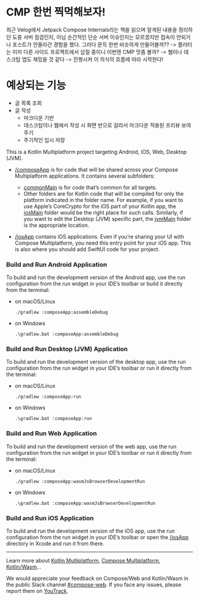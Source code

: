 # CMP 한번 찍먹해보자!

최근 Velog에서 Jetpack Compose Internals라는 책을 읽으며 알게된 내용을 정리하던 도중 서버 점검인지, 아님 순간적인 단순 서버 이슈인지는 모르겠지만
접속이 안되거나 포스트가 안올라간 경험을 했다. 
그러다 문득 한번 비슷하게 만들어볼까?? -> 플러터는 이미 다른 사이드 프로젝트에서 삽질 중이니 이번엔 CMP 맛좀 볼까? -> 웹이나 데스크탑 앱도 재밌을 것 같다 -> 진행시켜
이 의식의 흐름에 따라 시작한다!

# 예상되는 기능
* 글 목록 조회
* 글 작성
  * 마크다운 기반 
  * 데스크탑이나 웹에서 작성 시 화면 반으로 갈라서 마크다운 적용된 프리뷰 보여주기
  * 주기적인 임시 저장
 
    





This is a Kotlin Multiplatform project targeting Android, iOS, Web, Desktop (JVM).

* [/composeApp](./composeApp/src) is for code that will be shared across your Compose Multiplatform applications.
  It contains several subfolders:
  - [commonMain](./composeApp/src/commonMain/kotlin) is for code that’s common for all targets.
  - Other folders are for Kotlin code that will be compiled for only the platform indicated in the folder name.
    For example, if you want to use Apple’s CoreCrypto for the iOS part of your Kotlin app,
    the [iosMain](./composeApp/src/iosMain/kotlin) folder would be the right place for such calls.
    Similarly, if you want to edit the Desktop (JVM) specific part, the [jvmMain](./composeApp/src/jvmMain/kotlin)
    folder is the appropriate location.

* [/iosApp](./iosApp/iosApp) contains iOS applications. Even if you’re sharing your UI with Compose Multiplatform,
  you need this entry point for your iOS app. This is also where you should add SwiftUI code for your project.

### Build and Run Android Application

To build and run the development version of the Android app, use the run configuration from the run widget
in your IDE’s toolbar or build it directly from the terminal:
- on macOS/Linux
  ```shell
  ./gradlew :composeApp:assembleDebug
  ```
- on Windows
  ```shell
  .\gradlew.bat :composeApp:assembleDebug
  ```

### Build and Run Desktop (JVM) Application

To build and run the development version of the desktop app, use the run configuration from the run widget
in your IDE’s toolbar or run it directly from the terminal:
- on macOS/Linux
  ```shell
  ./gradlew :composeApp:run
  ```
- on Windows
  ```shell
  .\gradlew.bat :composeApp:run
  ```

### Build and Run Web Application

To build and run the development version of the web app, use the run configuration from the run widget
in your IDE’s toolbar or run it directly from the terminal:
- on macOS/Linux
  ```shell
  ./gradlew :composeApp:wasmJsBrowserDevelopmentRun
  ```
- on Windows
  ```shell
  .\gradlew.bat :composeApp:wasmJsBrowserDevelopmentRun
  ```

### Build and Run iOS Application

To build and run the development version of the iOS app, use the run configuration from the run widget
in your IDE’s toolbar or open the [/iosApp](./iosApp) directory in Xcode and run it from there.

---

Learn more about [Kotlin Multiplatform](https://www.jetbrains.com/help/kotlin-multiplatform-dev/get-started.html),
[Compose Multiplatform](https://github.com/JetBrains/compose-multiplatform/#compose-multiplatform),
[Kotlin/Wasm](https://kotl.in/wasm/)…

We would appreciate your feedback on Compose/Web and Kotlin/Wasm in the public Slack channel [#compose-web](https://slack-chats.kotlinlang.org/c/compose-web).
If you face any issues, please report them on [YouTrack](https://youtrack.jetbrains.com/newIssue?project=CMP).

